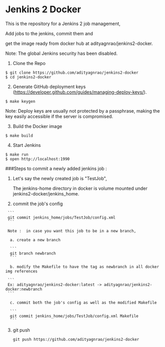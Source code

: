 # Jenkins 2 Docker

This is the repository for a Jenkins 2 job management,

Add jobs to the jenkins,
commit them and

get the image ready from docker hub at adityagnrao/jenkins2-docker.

Note: The global Jenkins security has been disabled.

1. Clone the Repo

 ```
 $ git clone https://github.com/adityagnrao/jenkins2-docker
 $ cd jenkins2-docker
 ```

2. Generate GitHub deployment keys (https://developer.github.com/guides/managing-deploy-keys/).

 ```
 $ make keygen
 ```

 Note: Deploy keys are usually not protected by a passphrase, making the key
easily accessible if the server is compromised.

3. Build the Docker image

 ```
 $ make build
 ```

4. Start Jenkins

 ```
 $ make run
 $ open http://localhost:1990
 ```

###Steps to commit a newly added jenkins job : 

   1. Let's say the newly created job is "TestJob",

       The jenkins-home directory in docker is volume mounted under jenkins2-docker/jenkins_home.

   2. commit the job's config

     ```
     git commit jenkins_home/jobs/TestJob/config.xml
     ```

     Note :  in case you want this job to be in a new branch,

      a. create a new branch

      ```
      git branch newbranch
      ```

      b. modify the Makefile to have the tag as newbranch in all docker img references

     ```
     Ex: adityagnrao/jenkins2-docker:latest -> adityagnrao/jenkins2-docker:newbranch
     ```

      c. commit both the job's config as well as the modified Makefile

      ```
      git commit jenkins_home/jobs/TestJob/config.xml Makefile
      ```
 
   3. git push 
       
       ```
       git push https://github.com/adityagnrao/jenkins2-docker
       ```
